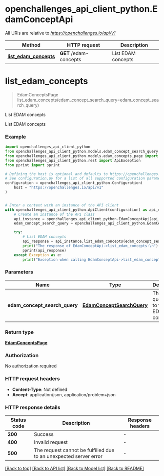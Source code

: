 # openchallenges_api_client_python.EdamConceptApi

All URIs are relative to *https://openchallenges.io/api/v1*

Method | HTTP request | Description
------------- | ------------- | -------------
[**list_edam_concepts**](EdamConceptApi.md#list_edam_concepts) | **GET** /edam-concepts | List EDAM concepts


# **list_edam_concepts**
> EdamConceptsPage list_edam_concepts(edam_concept_search_query=edam_concept_search_query)

List EDAM concepts

List EDAM concepts

### Example


```python
import openchallenges_api_client_python
from openchallenges_api_client_python.models.edam_concept_search_query import EdamConceptSearchQuery
from openchallenges_api_client_python.models.edam_concepts_page import EdamConceptsPage
from openchallenges_api_client_python.rest import ApiException
from pprint import pprint

# Defining the host is optional and defaults to https://openchallenges.io/api/v1
# See configuration.py for a list of all supported configuration parameters.
configuration = openchallenges_api_client_python.Configuration(
    host = "https://openchallenges.io/api/v1"
)


# Enter a context with an instance of the API client
with openchallenges_api_client_python.ApiClient(configuration) as api_client:
    # Create an instance of the API class
    api_instance = openchallenges_api_client_python.EdamConceptApi(api_client)
    edam_concept_search_query = openchallenges_api_client_python.EdamConceptSearchQuery() # EdamConceptSearchQuery | The search query used to find EDAM concepts. (optional)

    try:
        # List EDAM concepts
        api_response = api_instance.list_edam_concepts(edam_concept_search_query=edam_concept_search_query)
        print("The response of EdamConceptApi->list_edam_concepts:\n")
        pprint(api_response)
    except Exception as e:
        print("Exception when calling EdamConceptApi->list_edam_concepts: %s\n" % e)
```



### Parameters


Name | Type | Description  | Notes
------------- | ------------- | ------------- | -------------
 **edam_concept_search_query** | [**EdamConceptSearchQuery**](.md)| The search query used to find EDAM concepts. | [optional] 

### Return type

[**EdamConceptsPage**](EdamConceptsPage.md)

### Authorization

No authorization required

### HTTP request headers

 - **Content-Type**: Not defined
 - **Accept**: application/json, application/problem+json

### HTTP response details

| Status code | Description | Response headers |
|-------------|-------------|------------------|
**200** | Success |  -  |
**400** | Invalid request |  -  |
**500** | The request cannot be fulfilled due to an unexpected server error |  -  |

[[Back to top]](#) [[Back to API list]](../README.md#documentation-for-api-endpoints) [[Back to Model list]](../README.md#documentation-for-models) [[Back to README]](../README.md)

